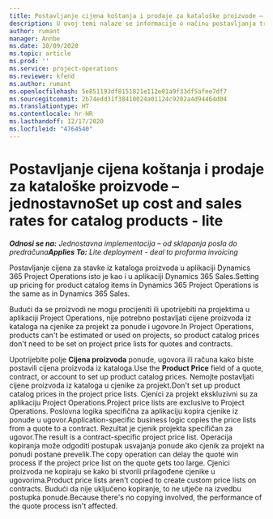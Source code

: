 ```yaml
---
title: Postavljanje cijena koštanja i prodaje za kataloške proizvode – jednostavno
description: U ovoj temi nalaze se informacije o načinu postavljanja troškova i prodajnih cijena za stavke u katalogu proizvoda.
author: rumant
manager: Annbe
ms.date: 10/09/2020
ms.topic: article
ms.prod: ''
ms.service: project-operations
ms.reviewer: kfend
ms.author: rumant
ms.openlocfilehash: 5e851193df8151821e112e01a9f33df5afee7df7
ms.sourcegitcommit: 2b74edd31f38410024a01124c9202a4d94464d04
ms.translationtype: HT
ms.contentlocale: hr-HR
ms.lasthandoff: 12/17/2020
ms.locfileid: "4764540"
---
```

# <a name="set-up-cost-and-sales-rates-for-catalog-products---lite"></a><span data-ttu-id="501ad-103">Postavljanje cijena koštanja i prodaje za kataloške proizvode – jednostavno</span><span class="sxs-lookup"><span data-stu-id="501ad-103">Set up cost and sales rates for catalog products - lite</span></span>

<span data-ttu-id="501ad-104">_**Odnosi se na:** Jednostavna implementacija – od sklapanja posla do predračuna_</span><span class="sxs-lookup"><span data-stu-id="501ad-104">_**Applies To:** Lite deployment - deal to proforma invoicing_</span></span>


<span data-ttu-id="501ad-105">Postavljanje cijena za stavke iz kataloga proizvoda u aplikaciji Dynamics 365 Project Operations isto je kao i u aplikaciji Dynamics 365 Sales.</span><span class="sxs-lookup"><span data-stu-id="501ad-105">Setting up pricing for product catalog items in Dynamics 365 Project Operations is the same as in Dynamics 365 Sales.</span></span>

<span data-ttu-id="501ad-106">Budući da se proizvodi ne mogu procijeniti ili upotrijebiti na projektima u aplikaciji Project Operations, nije potrebno postavljati cijene proizvoda iz kataloga na cjenike za projekt za ponude i ugovore.</span><span class="sxs-lookup"><span data-stu-id="501ad-106">In Project Operations, products can't be estimated or used on projects, so product catalog prices don't need to be set on project price lists for quotes and contracts.</span></span>

<span data-ttu-id="501ad-107">Upotrijebite polje **Cijena proizvoda** ponude, ugovora ili računa kako biste postavili cijena proizvoda iz kataloga.</span><span class="sxs-lookup"><span data-stu-id="501ad-107">Use the **Product Price** field of a quote, contract, or account to set up product catalog prices.</span></span> <span data-ttu-id="501ad-108">Nemojte postavljati cijene proizvoda iz kataloga u cjenike za projekt.</span><span class="sxs-lookup"><span data-stu-id="501ad-108">Don't set up product catalog prices in the project price lists.</span></span> <span data-ttu-id="501ad-109">Cjenici za projekt ekskluzivni su za aplikaciju Project Operations.</span><span class="sxs-lookup"><span data-stu-id="501ad-109">Project price lists are exclusive to Project Operations.</span></span> <span data-ttu-id="501ad-110">Poslovna logika specifična za aplikaciju kopira cjenike iz ponude u ugovor.</span><span class="sxs-lookup"><span data-stu-id="501ad-110">Application-specific business logic copies the price lists from a quote to a contract.</span></span> <span data-ttu-id="501ad-111">Rezultat je cjenik projekta specifičan za ugovor.</span><span class="sxs-lookup"><span data-stu-id="501ad-111">The result is a contract-specific project price list.</span></span> <span data-ttu-id="501ad-112">Operacija kopiranja može odgoditi postupak usvajanja ponude ako cjenik za projekt na ponudi postane prevelik.</span><span class="sxs-lookup"><span data-stu-id="501ad-112">The copy operation can delay the quote win process if the project price list on the quote gets too large.</span></span> <span data-ttu-id="501ad-113">Cjenici proizvoda ne kopiraju se kako bi stvorili prilagođene cjenike u ugovorima.</span><span class="sxs-lookup"><span data-stu-id="501ad-113">Product price lists aren't copied to create custom price lists on contracts.</span></span> <span data-ttu-id="501ad-114">Budući da nije uključeno kopiranje, to ne utječe na izvedbu postupka ponude.</span><span class="sxs-lookup"><span data-stu-id="501ad-114">Because there's no copying involved, the performance of the quote process isn't affected.</span></span>
